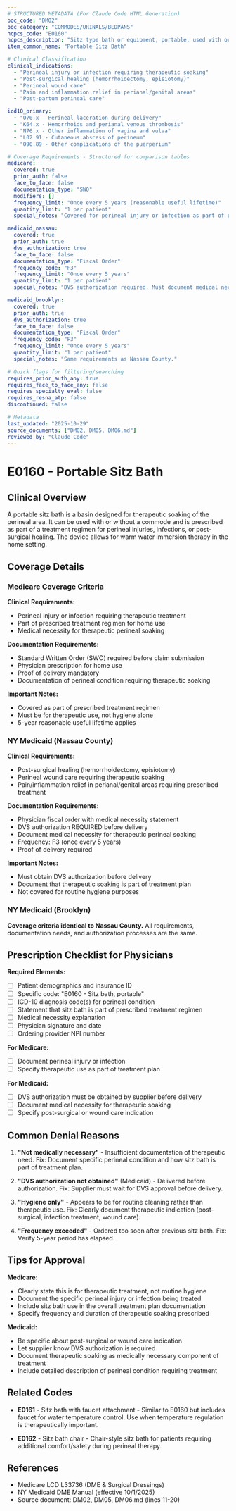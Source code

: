 ```yaml
---
# STRUCTURED METADATA (For Claude Code HTML Generation)
boc_code: "DM02"
boc_category: "COMMODES/URINALS/BEDPANS"
hcpcs_code: "E0160"
hcpcs_description: "Sitz type bath or equipment, portable, used with or without commode"
item_common_name: "Portable Sitz Bath"

# Clinical Classification
clinical_indications:
  - "Perineal injury or infection requiring therapeutic soaking"
  - "Post-surgical healing (hemorrhoidectomy, episiotomy)"
  - "Perineal wound care"
  - "Pain and inflammation relief in perianal/genital areas"
  - "Post-partum perineal care"

icd10_primary:
  - "O70.x - Perineal laceration during delivery"
  - "K64.x - Hemorrhoids and perianal venous thrombosis"
  - "N76.x - Other inflammation of vagina and vulva"
  - "L02.91 - Cutaneous abscess of perineum"
  - "O90.89 - Other complications of the puerperium"

# Coverage Requirements - Structured for comparison tables
medicare:
  covered: true
  prior_auth: false
  face_to_face: false
  documentation_type: "SWO"
  modifiers: []
  frequency_limit: "Once every 5 years (reasonable useful lifetime)"
  quantity_limit: "1 per patient"
  special_notes: "Covered for perineal injury or infection as part of prescribed treatment regimen for home use."

medicaid_nassau:
  covered: true
  prior_auth: true
  dvs_authorization: true
  face_to_face: false
  documentation_type: "Fiscal Order"
  frequency_code: "F3"
  frequency_limit: "Once every 5 years"
  quantity_limit: "1 per patient"
  special_notes: "DVS authorization required. Must document medical necessity for therapeutic perineal soaking."

medicaid_brooklyn:
  covered: true
  prior_auth: true
  dvs_authorization: true
  face_to_face: false
  documentation_type: "Fiscal Order"
  frequency_code: "F3"
  frequency_limit: "Once every 5 years"
  quantity_limit: "1 per patient"
  special_notes: "Same requirements as Nassau County."

# Quick flags for filtering/searching
requires_prior_auth_any: true
requires_face_to_face_any: false
requires_specialty_eval: false
requires_resna_atp: false
discontinued: false

# Metadata
last_updated: "2025-10-29"
source_documents: ["DM02, DM05, DM06.md"]
reviewed_by: "Claude Code"
---
```


# E0160 - Portable Sitz Bath

## Clinical Overview

A portable sitz bath is a basin designed for therapeutic soaking of the perineal area. It can be used with or without a commode and is prescribed as part of a treatment regimen for perineal injuries, infections, or post-surgical healing. The device allows for warm water immersion therapy in the home setting.

## Coverage Details

### Medicare Coverage Criteria

**Clinical Requirements:**
- Perineal injury or infection requiring therapeutic treatment
- Part of prescribed treatment regimen for home use
- Medical necessity for therapeutic perineal soaking

**Documentation Requirements:**
- Standard Written Order (SWO) required before claim submission
- Physician prescription for home use
- Proof of delivery mandatory
- Documentation of perineal condition requiring therapeutic soaking

**Important Notes:**
- Covered as part of prescribed treatment regimen
- Must be for therapeutic use, not hygiene alone
- 5-year reasonable useful lifetime applies

### NY Medicaid (Nassau County)

**Clinical Requirements:**
- Post-surgical healing (hemorrhoidectomy, episiotomy)
- Perineal wound care requiring therapeutic soaking
- Pain/inflammation relief in perianal/genital areas requiring prescribed treatment

**Documentation Requirements:**
- Physician fiscal order with medical necessity statement
- DVS authorization REQUIRED before delivery
- Document medical necessity for therapeutic perineal soaking
- Frequency: F3 (once every 5 years)
- Proof of delivery required

**Important Notes:**
- Must obtain DVS authorization before delivery
- Document that therapeutic soaking is part of treatment plan
- Not covered for routine hygiene purposes

### NY Medicaid (Brooklyn)

**Coverage criteria identical to Nassau County.** All requirements, documentation needs, and authorization processes are the same.

## Prescription Checklist for Physicians

**Required Elements:**
- [ ] Patient demographics and insurance ID
- [ ] Specific code: "E0160 - Sitz bath, portable"
- [ ] ICD-10 diagnosis code(s) for perineal condition
- [ ] Statement that sitz bath is part of prescribed treatment regimen
- [ ] Medical necessity explanation
- [ ] Physician signature and date
- [ ] Ordering provider NPI number

**For Medicare:**
- [ ] Document perineal injury or infection
- [ ] Specify therapeutic use as part of treatment plan

**For Medicaid:**
- [ ] DVS authorization must be obtained by supplier before delivery
- [ ] Document medical necessity for therapeutic soaking
- [ ] Specify post-surgical or wound care indication

## Common Denial Reasons

1. **"Not medically necessary"** - Insufficient documentation of therapeutic need. Fix: Document specific perineal condition and how sitz bath is part of treatment plan.

2. **"DVS authorization not obtained"** (Medicaid) - Delivered before authorization. Fix: Supplier must wait for DVS approval before delivery.

3. **"Hygiene only"** - Appears to be for routine cleaning rather than therapeutic use. Fix: Clearly document therapeutic indication (post-surgical, infection treatment, wound care).

4. **"Frequency exceeded"** - Ordered too soon after previous sitz bath. Fix: Verify 5-year period has elapsed.

## Tips for Approval

**Medicare:**
- Clearly state this is for therapeutic treatment, not routine hygiene
- Document the specific perineal injury or infection being treated
- Include sitz bath use in the overall treatment plan documentation
- Specify frequency and duration of therapeutic soaking prescribed

**Medicaid:**
- Be specific about post-surgical or wound care indication
- Let supplier know DVS authorization is required
- Document therapeutic soaking as medically necessary component of treatment
- Include detailed description of perineal condition requiring treatment

## Related Codes

- **E0161** - Sitz bath with faucet attachment - Similar to E0160 but includes faucet for water temperature control. Use when temperature regulation is therapeutically important.

- **E0162** - Sitz bath chair - Chair-style sitz bath for patients requiring additional comfort/safety during perineal therapy.

## References

- Medicare LCD L33736 (DME & Surgical Dressings)
- NY Medicaid DME Manual (effective 10/1/2025)
- Source document: DM02, DM05, DM06.md (lines 11-20)
